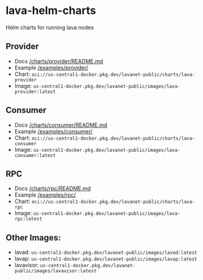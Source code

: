 # lava-helm-charts
Helm charts for running lava nodes

## Provider

- Docs [/charts/provider/README.md](/charts/provider/README.md)
- Example [/examples/provider/](/examples/provider)
- Chart: `oci://us-central1-docker.pkg.dev/lavanet-public/charts/lava-provider`
- Image: `us-central1-docker.pkg.dev/lavanet-public/images/lava-provider:latest`

## Consumer

- Docs [/charts/consumer/README.md](/charts/consumer/README.md)
- Example [/examples/consumer/](/examples/consumer)
- Chart: `oci://us-central1-docker.pkg.dev/lavanet-public/charts/lava-consumer`
- Image: `us-central1-docker.pkg.dev/lavanet-public/images/lava-consumer:latest`

## RPC

- Docs [/charts/rpc/README.md](/charts/rpc/README.md)
- Example [/examples/rpc/](/examples/rpc)
- Chart: `oci://us-central1-docker.pkg.dev/lavanet-public/charts/lava-rpc`
- Image: `us-central1-docker.pkg.dev/lavanet-public/images/lava-rpc:latest`

## Other Images:
- lavad: `us-central1-docker.pkg.dev/lavanet-public/images/lavad:latest`
- lavap: `us-central1-docker.pkg.dev/lavanet-public/images/lavap:latest`
- lavavisor: `us-central1-docker.pkg.dev/lavanet-public/images/lavavisor:latest`
